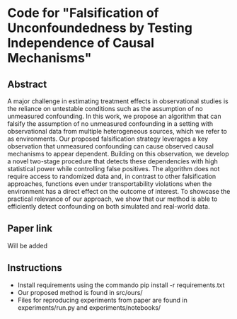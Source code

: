 # Code for "Falsification of Unconfoundedness by Testing Independence of Causal Mechanisms"

## Abstract

A major challenge in estimating treatment effects in observational studies is the reliance on untestable conditions such as the assumption of no unmeasured confounding. In this work, we propose an algorithm that can falsify the assumption of no unmeasured confounding in a setting with observational data from multiple heterogeneous sources, which we refer to as environments. Our proposed falsification strategy leverages a key observation that unmeasured confounding can cause observed causal mechanisms to appear dependent. Building on this observation, we develop a novel two-stage procedure that detects these dependencies with high statistical power while controlling false positives. The algorithm does not require access to randomized data and, in contrast to other falsification approaches, functions even under transportability violations when the environment has a direct effect on the outcome of interest. To showcase the practical relevance of our approach, we show that our method is able to efficiently detect confounding on both simulated and real-world data.

## Paper link

Will be added

## Instructions

- Install requirements using the commando pip install -r requirements.txt
- Our proposed method is found in src/ours/
- Files for reproducing experiments from paper are found in experiments/run.py and experiments/notebooks/




